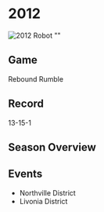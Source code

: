 # 2012

![2012 Robot ""]()

## Game
Rebound Rumble

## Record
13-15-1

## Season Overview

## Events
- Northville District
- Livonia District
